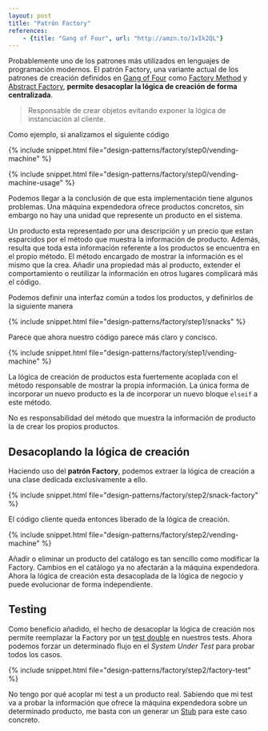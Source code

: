 ```yaml
---
layout: post
title: "Patrón Factory"
references:
    - {title: "Gang of Four", url: "http://amzn.to/1vIk2QL"}
---
```


Probablemente uno de los patrones más utilizados en lenguajes de programación modernos. El patrón Factory, una variante actual de los patrones de creación definidos en [Gang of Four](http://www.amazon.com/Design-Patterns-Elements-Reusable-Object-Oriented/dp/0201633612) como [Factory Method](http://en.wikipedia.org/wiki/Factory_method_pattern) y [Abstract Factory](/patron-abstract-factory/), **permite desacoplar la lógica de creación de forma centralizada**.

<!--more-->

> Responsable de crear objetos evitando exponer la lógica de instanciación al cliente.

Como ejemplo, si analizamos el siguiente código

{% include snippet.html file="design-patterns/factory/step0/vending-machine" %}

{% include snippet.html file="design-patterns/factory/step0/vending-machine-usage" %}

Podemos llegar a la conclusión de que esta implementación tiene algunos problemas. Una máquina expendedora ofrece productos concretos, sin embargo no hay una unidad que represente un producto en el sistema.

Un producto esta representado por una descripción y un precio que estan esparcidos por el método que muestra la información de producto. Además, resulta que toda esta información referente a los productos se encuentra en el propio método. El método encargado de mostrar la información es el mismo que la crea. Añadir una propiedad más al producto, extender el comportamiento o reutilizar la información en otros lugares complicará más el código.

Podemos definir una interfaz común a todos los productos, y definirlos de la siguiente manera

{% include snippet.html file="design-patterns/factory/step1/snacks" %}

Parece que ahora nuestro código parece más claro y concisco.

{% include snippet.html file="design-patterns/factory/step1/vending-machine" %}

La lógica de creación de productos esta fuertemente acoplada con el método responsable de mostrar la propia información. La única forma de incorporar un nuevo producto es la de incorporar un nuevo bloque `elseif` a este método.

No es responsabilidad del método que muestra la información de producto la de crear los propios productos.

## Desacoplando la lógica de creación
Haciendo uso del **patrón Factory**, podemos extraer la lógica de creación a una clase dedicada exclusivamente a ello.

{% include snippet.html file="design-patterns/factory/step2/snack-factory" %}

El código cliente queda entonces liberado de la lógica de creación.

{% include snippet.html file="design-patterns/factory/step2/vending-machine" %}

Añadir o eliminar un producto del catálogo es tan sencillo como modificar la Factory. Cambios en el catálogo ya no afectarán a la máquina expendedora. Ahora la lógica de creación esta desacoplada de la lógica de negocio y puede evolucionar de forma independiente.

## Testing
Como beneficio añadido, el hecho de desacoplar la lógica de creación nos permite reemplazar la Factory por un [test double](/test-doubles/) en nuestros tests. Ahora podemos forzar un determinado flujo en el *System Under Test* para probar todos los casos.

{% include snippet.html file="design-patterns/factory/step2/factory-test" %}

No tengo por qué acoplar mi test a un producto real. Sabiendo que mi test va a probar la información que ofrece la máquina expendedora sobre un determinado producto, me basta con un generar un [Stub](/test-doubles/) para este caso concreto.
